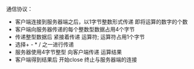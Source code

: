 通信协议：

+ 客户端连接到服务器端之后，以1字节整数形式传递 即将运算的数字的个数
+ 客户端向服务器传递的每个整数型数据占用4个字节
+ 传递整型数据后 紧接着传递 运算符; 运算符占用1个字节
+ 选择+ - * / 之一进行传递
+ 服务器使用4字节整型 向客户端传递 运算结果
+ 客户端得到结果后 开始close 终止与服务器端的连接   